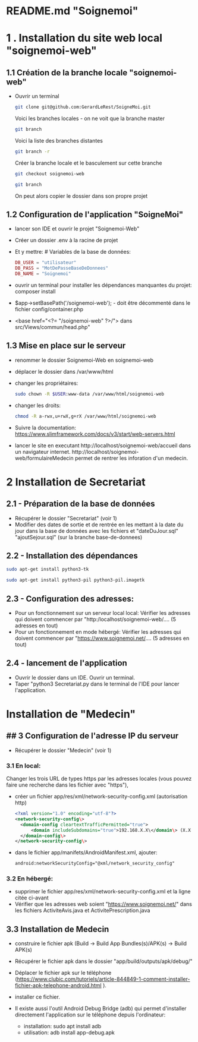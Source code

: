 # README.md "Soignemoi"

# 1 . Installation du site web local "soignemoi-web"

## 1.1 Création de la branche locale "soignemoi-web"

- Ouvrir un terminal
  
  ```bash
  git clone git@github.com:GerardLeRest/SoigneMoi.git
  ```
  
  Voici les branches locales - on ne voit que la branche master
  
  ```bash
  git branch
  ```
  
  Voici la liste des branches distantes
  
  ```bash
  git branch -r
  ```
  
  Créer la branche locale et le basculement sur cette branche
  
  ```bash
  git checkout soignemoi-web
  ```
  
  ```bash
  git branch
  ```
  
  On peut alors copier le dossier dans son propre projet

## 1.2 Configuration de l'application "SoigneMoi"

- lancer son IDE et ouvrir le projet "Soignemoi-Web"

- Créer un dossier .env à la racine de projet

- Et y mettre:
  \# Variables de la base de données:
  
  ```php
  DB_USER = "utilisateur"
  DB_PASS = "MotDePasseBaseDeDonnees"
  DB_NAME = "Soignemoi"
  ```

- ouvrir un terminal pour installer les dépendances manquantes du projet: composer install 

- $app->setBasePath('/soignemoi-web'); - doit être décommenté dans le fichier config/container.php

- \<base href="\<?= "/soignemoi-web" ?\>/"> dans src/Views/commun/head.php"

## 1.3 Mise en place sur le serveur

- renommer le dossier Soignemoi-Web en soignemoi-web

- déplacer le dossier dans /var/www/html

- changer les propriétaires:
  
  ```bash
  sudo chown -R $USER:www-data /var/www/html/soignemoi-web
  ```

- changer les droits:
  
  ```bash
  chmod -R a-rwx,u+rwX,g+rX /var/www/html/soignemoi-web
  ```

- Suivre la documentation: https://www.slimframework.com/docs/v3/start/web-servers.html

- lancer le site en executant http://localhost/soignemoi-web/accueil dans un navigateur internet.
  http://localhost/soignemoi-web/formulaireMedecin permet de rentrer les inforation d'un medecin.

# 2 Installation de Secretariat

## 2.1 - Préparation de la base de données

- Récupérer le dossier "Secretariat" (voir 1)
- Modifier des dates de sortie et de rentrée en les mettant à la date du jour dans la base de données avec les fichiers   et "dateDuJour.sql" "ajoutSejour.sql" (sur la branche base-de-donnees)

## 2.2 - Installation des dépendances

```bash
sudo apt-get install python3-tk
```

```bash
sudo apt-get install python3-pil python3-pil.imagetk
```

## 2.3 - Configuration des adresses:

- Pour un fonctionnement sur un serveur local local: 
  Vérifier les adresses qui doivent commencer par "http:/localhost/soignemoi-web/.... (5 adresses en tout)
- Pour un fonctionnement en mode hébergé:
  Vérifier les adresses qui doivent commencer par "https://www.soignemoi.net/.... (5 adresses en tout)    

## 2.4 - lancement de l'application

- Ouvrir le dossier dans un IDE. Ouvrir un terminal.
- Taper "python3 Secretariat.py dans le terminal de l'IDE pour lancer l'application.

# Installation de "Medecin"

## ## 3 Configuration  de l'adresse IP du serveur

- Récupérer le dossier "Medecin" (voir 1)

### 3.1  En local:

Changer les trois URL de types https par les adresses locales
(vous pouvez faire une recherche dans les fichier avec "https"), 

- créer un fichier app/res/xml/network-security-config.xml (autorisation http)
  
  ```xml
  <?xml version="1.0" encoding="utf-8"?>
  <network-security-config\>
    <domain-config cleartextTrafficPermitted="true">
        <domain includeSubdomains="true">192.168.X.X\</domain\> (X.X à adapter suivant le réseau)
    </domain-config\>
  </network-security-config\> 
  ```

- dans le fichier app/manifets/AndroidManifest.xml, ajouter:
  
  ```xml
  android:networkSecurityConfig="@xml/network_security_config"
  ```

### 3.2 En hébergé:

- supprimer le fichier app/res/xml/network-security-config.xml et la ligne citée ci-avant
- Vérifier que les adresses web soient "https://www.soignemoi.net/" dans les fichiers ActiviteAvis.java et ActivitePrescription.java

## 3.3 Installation de Medecin

- construire le fichier apk (Build -> Build App Bundles(s)/APK(s) -> Build APK(s)

- Récupérer le fichier apk dans le dossier "app/build/outputs/apk/debug/"

- Déplacer le fichier apk sur le téléphone
  (https://www.clubic.com/tutoriels/article-844849-1-comment-installer-fichier-apk-telephone-android.html ). 

- installer ce fichier.

- Il existe aussi l'outil Android Debug Bridge (adb) qui permet d'installer directement l'application sur le téléphone depuis l'ordinateur:
  
  * installation:
    sudo apt install adb
  * utilisation: 
    adb install app-debug.apk
